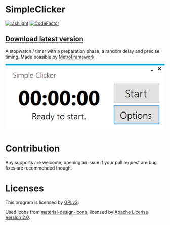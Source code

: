 # SimpleClicker
[![rashlight](https://circleci.com/gh/rashlight/SimpleClicker.svg?style=svg)](https://app.circleci.com/pipelines/github/rashlight/SimpleClicker)
[![CodeFactor](https://www.codefactor.io/repository/github/rashlight/simpleclicker/badge)](https://www.codefactor.io/repository/github/rashlight/simpleclicker)

## [Download latest version](https://github.com/rashlight/SimpleClicker/releases)

A stopwatch / timer with a preparation phase, a random delay and precise timing. Made possible by [MetroFramework](https://thielj.github.io/MetroFramework/)

![MenuScreenshot](/readmeres/MenuScreenshot.PNG)

# Contribution
Any supports are welcome, opening an issue if your pull request are bug fixes are recommended though.

# Licenses
This program is licensed by [GPLv3](https://www.gnu.org/licenses/gpl-3.0.en.html).

Used icons from [material-design-icons](https://github.com/google/material-design-icons), licensed by [Apache License Version 2.0](https://www.apache.org/licenses/LICENSE-2.0.txt).
